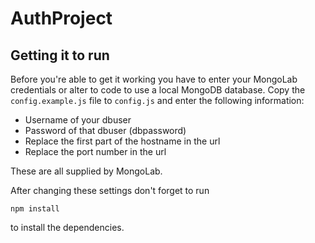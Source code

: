 AuthProject
===========

## Getting it to run

Before you're able to get it working you have to enter your MongoLab credentials or alter to code to use a local MongoDB database. Copy the `config.example.js` file to `config.js` and enter the following information:

- Username of your dbuser
- Password of that dbuser (dbpassword)
- Replace the first part of the hostname in the url
- Replace the port number in the url

These are all supplied by MongoLab.

After changing these settings don't forget to run
```
npm install
```

to install the dependencies.

